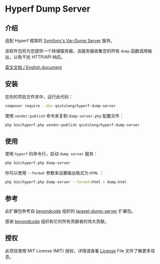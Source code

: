 # Hyperf Dump Server

## 介绍

适配 Hyperf 框架的 [Symfony's Var-Dump Server](https://symfony.com/doc/current/components/var_dumper.html#the-dump-server) 服务。

该软件包将为您提供一个转储服务器，该服务器收集您的所有 `dump` 函数调用输出，以免干扰 HTTP/API 响应。

[英文文档 / English document](./README.md)

## 安装

在你的项目文件夹中，运行此代码：

```bash
composer require --dev qiutuleng/hyperf-dump-server
```

使用 `vendor:publish` 命令来复制 `dump-server.php` 配置文件：

```bash
php bin/hyperf.php vendor:publish qiutuleng/hyperf-dump-server
```

## 使用

使用 `hyperf` 的命令行，启动 `dump server` 服务：

```bash
php bin/hyperf.php dump-server
```

你可以使用 `--format` 参数来设置输出格式为 `HTML` ：

```bash
php bin/hyperf.php dump-server --format=html > dump.html
```

## 参考

此扩展包参考自 [beyondcode](https://github.com/beyondcode) 组织的 [laravel-dump-server](https://github.com/beyondcode/laravel-dump-server) 扩展包。

感谢 [beyondcode](https://github.com/beyondcode) 组织和它的所有贡献者的伟大贡献。

## 授权

此项目使用 MIT License (MIT) 授权，详情请查看 [License](./LICENSE.txt) File 文件了解更多信息。
